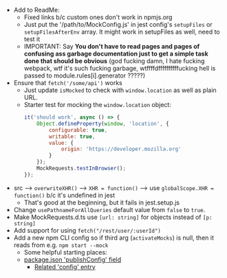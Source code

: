 * Add to ReadMe:
    - Fixed links b/c custom ones don't work in npmjs.org
    - Just put the '<rootDir>/path/to/MockConfig.js' in jest config's `setupFiles` or `setupFilesAfterEnv` array. It might work in setupFiles as well, need to test it
    - IMPORTANT: Say **You don't have to read pages and pages of confusing ass garbage documentation just to get a simple task done that should be obvious** (god fucking damn, I hate fucking webpack, wtf it's such fucking garbage, wtffffdffffffffffucking hell is passed to module.rules[i].generator ?????)
* Ensure that `fetch('/some/api')` works
    - Just update `isMocked` to check with `window.location` as well as plain URL.
    - Starter test for mocking the `window.location` object:
        ```javascript
        it('should work', async () => {
            Object.defineProperty(window, 'location', {
                configurable: true,
                writable: true,
                value: {
                    origin: 'https://developer.mozilla.org'
                }
            });
            MockRequests.testInBrowser();
        });
        ```
* src --> `overwriteXHR()` --> `XHR = function()` --> use `globalScope.XHR = function()` b/c it's undefined in jest
    - That's good at the beginning, but it fails in jest.setup.js
* Change `usePathnameForAllQueries` default value from `false` to `true`.
* Make MockRequests.d.ts use `[url: string]` for objects instead of `[p: string]`
* Add support for using `fetch("/rest/user/:userId")`
* Add a new npm CLI config so if third arg (`activateMocks`) is null, then it reads from e.g. `npm start --mock`
    - Some helpful starting places:
    - [package.json 'publishConfig' field](https://docs.npmjs.com/cli/v7/configuring-npm/package-json#publishconfig)
        + [Related 'config' entry](https://docs.npmjs.com/cli/v7/using-npm/config)

